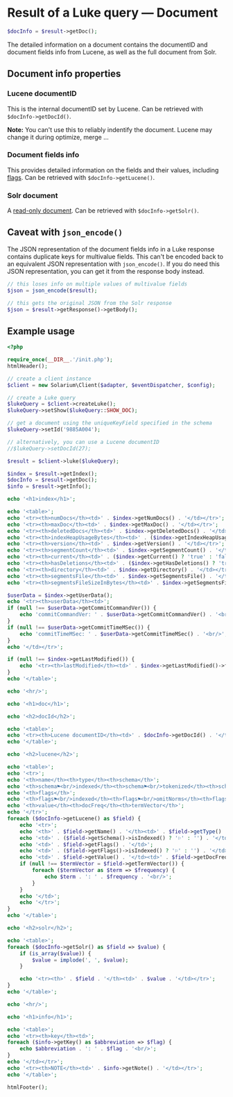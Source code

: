 Result of a Luke query — Document
=================================

```php
$docInfo = $result->getDoc();
```

The detailed information on a document contains the documentID and document fields info
from Lucene, as well as the full document from Solr.

Document info properties
------------------------

### Lucene documentID

This is the internal documentID set by Lucene. Can be retrieved with
`$docInfo->getDocId()`.

**Note:** You can't use this to reliably indentify the document. Lucene may change it
during optimize, merge …

### Document fields info

This provides detailed information on the fields and their values, including
[flags](../luke-query.md#flag-lists). Can be retrieved with `$docInfo->getLucene()`.

### Solr document

A [read-only document](/documents/#read-only-document). Can be retrieved with
`$docInfo->getSolr()`.

Caveat with `json_encode()`
---------------------------

The JSON representation of the document fields info in a Luke response contains
duplicate keys for multivalue fields. This can't be encoded back to an equivalent JSON
representation with `json_encode()`. If you do need this JSON representation, you can
get it from the response body instead.

```php
// this loses info on multiple values of multivalue fields
$json = json_encode($result);

// this gets the original JSON from the Solr response
$json = $result->getResponse()->getBody();
```

Example usage
-------------

```php
<?php

require_once(__DIR__.'/init.php');
htmlHeader();

// create a client instance
$client = new Solarium\Client($adapter, $eventDispatcher, $config);

// create a Luke query
$lukeQuery = $client->createLuke();
$lukeQuery->setShow($lukeQuery::SHOW_DOC);

// get a document using the uniqueKeyField specified in the schema
$lukeQuery->setId('9885A004');

// alternatively, you can use a Lucene documentID
//$lukeQuery->setDocId(27);

$result = $client->luke($lukeQuery);

$index = $result->getIndex();
$docInfo = $result->getDoc();
$info = $result->getInfo();

echo '<h1>index</h1>';

echo '<table>';
echo '<tr><th>numDocs</th><td>' . $index->getNumDocs() . '</td></tr>';
echo '<tr><th>maxDoc</th><td>' . $index->getMaxDoc() . '</td></tr>';
echo '<tr><th>deletedDocs</th><td>' . $index->getDeletedDocs() . '</td></tr>';
echo '<tr><th>indexHeapUsageBytes</th><td>' . ($index->getIndexHeapUsageBytes() ?? '(not supported by this version of Solr)') . '</td></tr>';
echo '<tr><th>version</th><td>' . $index->getVersion() . '</td></tr>';
echo '<tr><th>segmentCount</th><td>' . $index->getSegmentCount() . '</td></tr>';
echo '<tr><th>current</th><td>' . ($index->getCurrent() ? 'true' : 'false') . '</td></tr>';
echo '<tr><th>hasDeletions</th><td>' . ($index->getHasDeletions() ? 'true' : 'false') . '</td></tr>';
echo '<tr><th>directory</th><td>' . $index->getDirectory() . '</td></tr>';
echo '<tr><th>segmentsFile</th><td>' . $index->getSegmentsFile() . '</td></tr>';
echo '<tr><th>segmentsFileSizeInBytes</th><td>' . $index->getSegmentsFileSizeInBytes() . '</td></tr>';

$userData = $index->getUserData();
echo '<tr><th>userData</th><td>';
if (null !== $userData->getCommitCommandVer()) {
    echo 'commitCommandVer: ' . $userData->getCommitCommandVer() . '<br/>';
}
if (null !== $userData->getCommitTimeMSec()) {
    echo 'commitTimeMSec: ' . $userData->getCommitTimeMSec() . '<br/>';
}
echo '</td></tr>';

if (null !== $index->getLastModified()) {
    echo '<tr><th>lastModified</th><td>' . $index->getLastModified()->format(DATE_RFC3339_EXTENDED) . '</td></tr>';
}
echo '</table>';

echo '<hr/>';

echo '<h1>doc</h1>';

echo '<h2>docId</h2>';

echo '<table>';
echo '<tr><th>Lucene documentID</th><td>' . $docInfo->getDocId() . '</td></tr>';
echo '</table>';

echo '<h2>lucene</h2>';

echo '<table>';
echo '<tr>';
echo '<th>name</th><th>type</th><th>schema</th>';
echo '<th>schema⚑<br/>indexed</th><th>schema⚑<br/>tokenized</th><th>schema⚑<br/>stored</th><th>schema⚑<br/>docValues</th>'; // just a few examples, there's a corresponding is*() method for each flag
echo '<th>flags</th>';
echo '<th>flags⚑<br/>indexed</th><th>flags⚑<br/>omitNorms</th><th>flags⚑<br/>omitTermFreqAndPositions</th>'; // a few more examples of corresponding is*() methods for flags
echo '<th>value</th><th>docFreq</th><th>termVector</th>';
echo '</tr>';
foreach ($docInfo->getLucene() as $field) {
    echo '<tr>';
    echo '<th>' . $field->getName() . '</th><td>' . $field->getType() . '</td><td>' . $field->getSchema() . '</td>';
    echo '<td>' . ($field->getSchema()->isIndexed() ? '⚐' : '') . '</td><td>' . ($field->getSchema()->isTokenized() ? '⚐' : '') . '</td><td>' . ($field->getSchema()->isStored() ? '⚐' : '') . '</td><td>' . ($field->getSchema()->isDocValues() ? '⚐' : '') . '</td>';
    echo '<td>' . $field->getFlags() . '</td>';
    echo '<td>' . ($field->getFlags()->isIndexed() ? '⚐' : '') . '</td><td>' . ($field->getFlags()->isOmitNorms() ? '⚐' : '') . '</td><td>' . ($field->getFlags()->isOmitTermFreqAndPositions() ? '⚐' : '') . '</td>';
    echo '<td>' . $field->getValue() . '</td><td>' . $field->getDocFreq() . '</td><td>';
    if (null !== $termVector = $field->getTermVector()) {
        foreach ($termVector as $term => $frequency) {
            echo $term . ': ' . $frequency . '<br/>';
        }
    }
    echo '</td>';
    echo '</tr>';
}
echo '</table>';

echo '<h2>solr</h2>';

echo '<table>';
foreach ($docInfo->getSolr() as $field => $value) {
    if (is_array($value)) {
        $value = implode(', ', $value);
    }

    echo '<tr><th>' . $field . '</th><td>' . $value . '</td></tr>';
}
echo '</table>';

echo '<hr/>';

echo '<h1>info</h1>';

echo '<table>';
echo '<tr><th>key</th><td>';
foreach ($info->getKey() as $abbreviation => $flag) {
    echo $abbreviation . ': ' . $flag . '<br/>';
}
echo '</td></tr>';
echo '<tr><th>NOTE</th><td>' . $info->getNote() . '</td></tr>';
echo '</table>';

htmlFooter();

```
